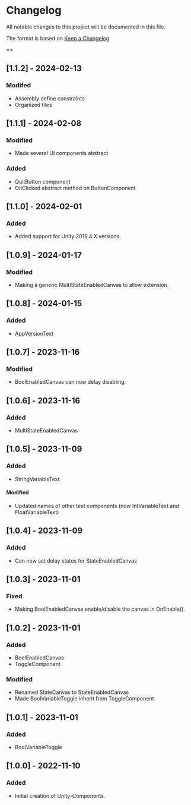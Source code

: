 # Changelog
All notable changes to this project will be documented in this file.

The format is based on [Keep a Changelog](https://keepachangelog.com/en/1.0.0/)

==
## [1.1.2] - 2024-02-13
### Modifed
- Assembly define constraints
- Organized files

## [1.1.1] - 2024-02-08
### Modified
- Made several UI components abstract
### Added
- QuitButton component
- OnClicked abstract method on ButtonComponent

## [1.1.0] - 2024-02-01
### Added
- Added support for Unity 2019.4.X versions.

## [1.0.9] - 2024-01-17
### Modified
- Making a generic MultiStateEnabledCanvas to allow extension.

## [1.0.8] - 2024-01-15
### Added
- AppVersionText

## [1.0.7] - 2023-11-16
### Modified
- BoolEnabledCanvas can now delay disabling.

## [1.0.6] - 2023-11-16
### Added
- MultiStateEnabledCanvas

## [1.0.5] - 2023-11-09
### Added
- StringVariableText
#### Modified
- Updated names of other text components (now IntVariableText and FloatVariableText)

## [1.0.4] - 2023-11-09
### Added
- Can now set delay states for StateEnabledCanvas

## [1.0.3] - 2023-11-01
### Fixed
- Making BoolEnabledCanvas enable/disable the canvas in OnEnable().

## [1.0.2] - 2023-11-01
### Added
- BoolEnabledCanvas
- ToggleComponent
### Modified
- Renamed StateCanvas to StateEnabledCanvas
- Made BoolVariableToggle inherit from ToggleComponent

## [1.0.1] - 2023-11-01
### Added
- BoolVariableToggle

## [1.0.0] - 2022-11-10
### Added
- Initial creation of Unity-Components.